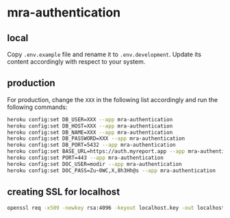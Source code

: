# mra-authentication

## local
Copy `.env.example` file and rename it to `.env.development`.
Update its content accordingly with respect to your system. 

## production

For production, change the `XXX` in the following list accordingly and run the following commands:

```bash
heroku config:set DB_USER=XXX --app mra-authentication
heroku config:set DB_HOST=XXX --app mra-authentication
heroku config:set DB_NAME=XXX --app mra-authentication
heroku config:set DB_PASSWORD=XXX --app mra-authentication
heroku config:set DB_PORT=5432 --app mra-authentication
heroku config:set BASE_URL=https://auth.myreport.app --app mra-authentication
heroku config:set PORT=443 --app mra-authentication
heroku config:set DOC_USER=modir --app mra-authentication
heroku config:set DOC_PASS=Zu~0WC,X,8h3Hh@s --app mra-authentication
```

## creating SSL for localhost

```bash
openssl req -x509 -newkey rsa:4096 -keyout localhost.key -out localhost.crt -days 365 -nodes -subj "/CN=localhost"

```


